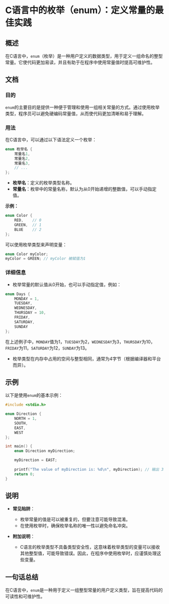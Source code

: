 <!--
Meta Description: # C语言中的枚举（enum）：定义常量的最佳实践 ## 概述 在C语言中，`enum`（枚举）是一种用户定义的数据类型，用于定义一组命名的整型常量。它使代码更加易读，并且有助于在程序中使用常量值时提高可维护性。 ## 文档 ### 目的 `enum`的主要目的是提供一种便于管理和使用一组相关常量的...
Meta Keywords: enum, mydirection, 在c语言中, mycolor, 枚举名
-->

# C语言中的枚举（enum）：定义常量的最佳实践

## 概述
在C语言中，`enum`（枚举）是一种用户定义的数据类型，用于定义一组命名的整型常量。它使代码更加易读，并且有助于在程序中使用常量值时提高可维护性。

## 文档
### 目的
`enum`的主要目的是提供一种便于管理和使用一组相关常量的方式。通过使用枚举类型，程序员可以避免硬编码常量值，从而使代码更加清晰和易于理解。

### 用法
在C语言中，可以通过以下语法定义一个枚举：

```c
enum 枚举名 {
    常量名1,
    常量名2,
    常量名3,
    // ...
};
```

- **枚举名**：定义的枚举类型名称。
- **常量名**：枚举中的常量名称，默认为从0开始递增的整数值，可以手动指定值。

**示例：**

```c
enum Color {
    RED,    // 0
    GREEN,  // 1
    BLUE    // 2
};
```

可以使用枚举类型来声明变量：

```c
enum Color myColor;
myColor = GREEN; // myColor 被赋值为1
```

### 详细信息
- 枚举常量的默认值从0开始，也可以手动指定值，例如：

```c
enum Days {
    MONDAY = 1,
    TUESDAY,
    WEDNESDAY,
    THURSDAY = 10,
    FRIDAY,
    SATURDAY,
    SUNDAY
};
```

在上述例子中，`MONDAY`值为1，`TUESDAY`为2，`WEDNESDAY`为3，`THURSDAY`为10，`FRIDAY`为11，`SATURDAY`为12，`SUNDAY`为13。

- 枚举类型在内存中占用的空间与整型相同，通常为4字节（根据编译器和平台而异）。

## 示例
以下是使用`enum`的基本示例：

```c
#include <stdio.h>

enum Direction {
    NORTH = 1,
    SOUTH,
    EAST,
    WEST
};

int main() {
    enum Direction myDirection;

    myDirection = EAST;
    
    printf("The value of myDirection is: %d\n", myDirection); // 输出 3
    return 0;
}
```

## 说明
- **常见陷阱**：
  - 枚举常量的值是可以被重复的，但要注意可能导致混淆。
  - 在使用枚举时，确保枚举名称的唯一性以避免命名冲突。

- **附加说明**：
  - C语言的枚举类型不具备类型安全性，这意味着枚举类型的变量可以接收其他整型值，可能导致错误。因此，在程序中使用枚举时，应谨慎处理这些变量。

## 一句话总结
在C语言中，`enum`是一种用于定义一组整型常量的用户定义类型，旨在提高代码的可读性和可维护性。